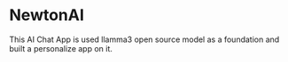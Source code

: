 # NewtonAI

This AI Chat App is used llamma3 open source model as a foundation and built a personalize app on it.